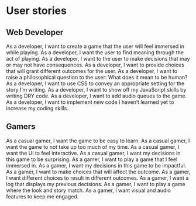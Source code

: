 # User stories

## Web Developer
As a developer, I want to create a game that the user will feel immersed in while playing.
As a developer, I want the user to find meaning through the act of playing.
As a developer, I want to the user to make decisions that may or may not have consequences.
As a developer, I want to provide choices that will grant different outcomes for the user.
As a developer, I want to raise a philosophical question to the user: What does it mean to be human?
As a developer, I want to use CSS to convey an appropriate setting for the story I’m writing.
As a developer, I want to show off my JavaScript skills by writing DRY code.
As a developer, I want to add audio queues to the game.
As a developer, I want to implement new code I haven’t learned yet to increase my coding skills.

## Gamers
As a casual gamer, I want the game to be easy to learn.
As a casual gamer, I want the game to not take up too much of my time.
As a casual gamer, I want the UI to feel interactive.
As a casual gamer, I want my decisions in this game to be surprising.
As a gamer, I want to play a game that I feel immersed in.
As a gamer, I want my decisions in this game to be impactful.
As a gamer, I want to make choices that will affect the outcome.
As a gamer, I want different choices to result in different outcomes.
As a gamer, I want a log that displays my previous decisions.
As a gamer, I want to play a game where the look and story match.
As a gamer, I want visual and audio features to keep me engaged.
